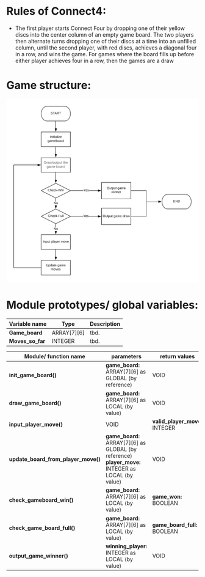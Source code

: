 # Rules of Connect4:

- The first player starts Connect Four by dropping one of their yellow discs into the center column of an empty game board. The two players then alternate turns dropping one of their discs at a time into an unfilled column, until the second player, with red discs, achieves a diagonal four in a row, and wins the game. For games where the board fills up before either player achieves four in a row, then the games are a draw

# Game structure:

![flowchart](res/flowchart_guide.png)

# Module prototypes/ global variables:

| **Variable name** | **Type** | **Description** |
| --- | --- | --- |
| **Game\_board** | ARRAY[7][6] | tbd. |
| **Moves\_so\_far** | INTEGER | tbd. |

| **Module/ function name** | **parameters** | **return values** | **description** |
| --- | --- | --- | --- |
| **init\_game\_board()** | **game\_board:** ARRAY[7][6] as GLOBAL (by reference) | VOID | tbd. |
| **draw\_game\_board()** | **game\_board:** ARRAY[7][6] as LOCAL (by value) | VOID | tbd. |
| **input\_player\_move()** | VOID | **valid\_player\_move:** INTEGER | tbd. |
| **update\_board\_from\_player\_move()** | **game\_board:** ARRAY[7][6] as GLOBAL (by reference)   **player\_move:** INTEGER as LOCAL (by value) | VOID | tbd. |
| **check\_gameboard\_win()** | **game\_board:** ARRAY[7][6] as LOCAL (by value) | **game\_won:** BOOLEAN | tbd. |
| **check\_game\_board\_full()** | **game\_board:** ARRAY[7][6] as LOCAL (by value) | **game\_board\_full:** BOOLEAN | tbd. |
| **output\_game\_winner()** | **winning\_player:** INTEGER as LOCAL (by value) | VOID | tbd. |
